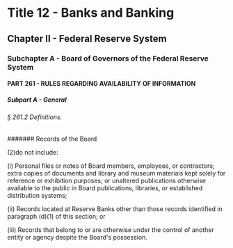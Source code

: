 
# Title 12 - Banks and Banking
## Chapter II - Federal Reserve System
### Subchapter A - Board of Governors of the Federal Reserve System
#### PART 261 - RULES REGARDING AVAILABILITY OF INFORMATION
##### Subpart A - General
###### § 261.2 Definitions.
####### Records of the Board

(2)do not include:

(i) Personal files or notes of Board members, employees, or contractors; extra copies of documents and library and museum materials kept solely for reference or exhibition purposes; or unaltered publications otherwise available to the public in Board publications, libraries, or established distribution systems;

(ii) Records located at Reserve Banks other than those records identified in paragraph (d)(1) of this section; or

(iii) Records that belong to or are otherwise under the control of another entity or agency despite the Board's possession.
